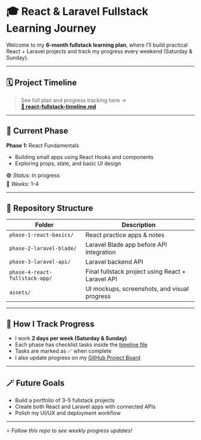 # 🎓 React & Laravel Fullstack Learning Journey

Welcome to my **6-month fullstack learning plan**, where I’ll build practical React + Laravel projects and track my progress every weekend (Saturday & Sunday).

---

## 🗓️ Project Timeline

> See full plan and progress tracking here →  
> **[📅 react-fullstack-timeline.md](./react-fullstack-timeline.md)**

---

## 🚀 Current Phase

**Phase 1:** React Fundamentals  
- Building small apps using React Hooks and components  
- Exploring props, state, and basic UI design  

🟢 *Status:* In progress  
📆 *Weeks:* 1–4  

---

## 📁 Repository Structure

| Folder | Description |
|--------|--------------|
| `phase-1-react-basics/` | React practice apps & notes |
| `phase-2-laravel-blade/` | Laravel Blade app before API integration |
| `phase-3-laravel-api/` | Laravel backend API |
| `phase-4-react-fullstack-app/` | Final fullstack project using React + Laravel API |
| `assets/` | UI mockups, screenshots, and visual progress |

---

## 🧩 How I Track Progress

- I work **2 days per week (Saturday & Sunday)**  
- Each phase has checklist tasks inside the [timeline file](./react-fullstack-timeline.md)  
- Tasks are marked as ✅ when complete  
- I also update progress on my [GitHub Project Board](#)

---

## 🪄 Future Goals

- Build a portfolio of 3–5 fullstack projects  
- Create both React and Laravel apps with connected APIs  
- Polish my UI/UX and deployment workflow  

---

⭐ *Follow this repo to see weekly progress updates!*
